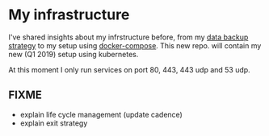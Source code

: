 # My infrastructure

I've shared insights about my infrstructure before,
from my
[data backup strategy](https://blog.lent.ink/post/databackup/)
to my setup using
[docker-compose](https://github.com/svlentink/dockerfiles/tree/master/docker-compose/mywebsite).
This new repo. will contain my new (Q1 2019) setup using kubernetes.

At this moment I only run services on port 80, 443, 443 udp and 53 udp.

<!--
## Directories I've used in the past

- ~/.sekretoj
- ~/Dropbox
- wordpress
- ~/.ssh keys
- systemd (wordpress-backup, deploy-containers)

-->

## FIXME

- explain life cycle management (update cadence)
- explain exit strategy


